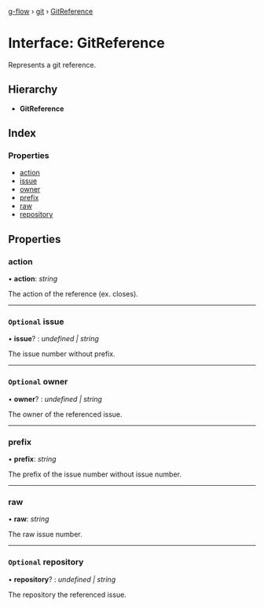 [g-flow](../README.md) › [git](../modules/git.md) › [GitReference](git.gitreference.md)

# Interface: GitReference

Represents a git reference.

## Hierarchy

* **GitReference**

## Index

### Properties

* [action](git.gitreference.md#action)
* [issue](git.gitreference.md#optional-issue)
* [owner](git.gitreference.md#optional-owner)
* [prefix](git.gitreference.md#prefix)
* [raw](git.gitreference.md#raw)
* [repository](git.gitreference.md#optional-repository)

## Properties

###  action

• **action**: *string*

The action of the reference (ex. closes).

___

### `Optional` issue

• **issue**? : *undefined | string*

The issue number without prefix.

___

### `Optional` owner

• **owner**? : *undefined | string*

The owner of the referenced issue.

___

###  prefix

• **prefix**: *string*

The prefix of the issue number without issue number.

___

###  raw

• **raw**: *string*

The raw issue number.

___

### `Optional` repository

• **repository**? : *undefined | string*

The repository the referenced issue.
